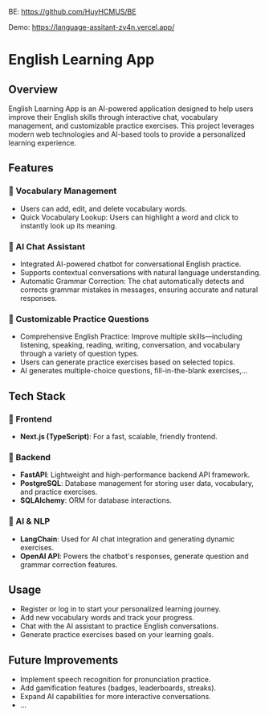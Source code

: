 
BE: https://github.com/HuyHCMUS/BE

Demo: https://language-assitant-zv4n.vercel.app/

# English Learning App

## Overview
English Learning App is an AI-powered application designed to help users improve their English skills through interactive chat, vocabulary management, and customizable practice exercises. This project leverages modern web technologies and AI-based tools to provide a personalized learning experience.

## Features
### 🔹 Vocabulary Management
- Users can add, edit, and delete vocabulary words.
- Quick Vocabulary Lookup: Users can highlight a word and click to instantly look up its meaning.

### 🔹 AI Chat Assistant
- Integrated AI-powered chatbot for conversational English practice.
- Supports contextual conversations with natural language understanding.
- Automatic Grammar Correction: The chat automatically detects and corrects grammar mistakes in messages, ensuring accurate and natural responses.

### 🔹 Customizable Practice Questions
- Comprehensive English Practice: Improve multiple skills—including listening, speaking, reading, writing, conversation, and vocabulary through a variety of question types.
- Users can generate practice exercises based on selected topics.
- AI generates multiple-choice questions, fill-in-the-blank exercises,...

## Tech Stack
### 📌 Frontend
- **Next.js (TypeScript)**: For a fast, scalable, friendly frontend.

### 📌 Backend
- **FastAPI**: Lightweight and high-performance backend API framework.
- **PostgreSQL**: Database management for storing user data, vocabulary, and practice exercises.
- **SQLAlchemy**: ORM for database interactions.

### 📌 AI & NLP
- **LangChain**: Used for AI chat integration and generating dynamic exercises.
- **OpenAI API**: Powers the chatbot's responses, generate question and grammar correction features.

## Usage
- Register or log in to start your personalized learning journey.
- Add new vocabulary words and track your progress.
- Chat with the AI assistant to practice English conversations.
- Generate practice exercises based on your learning goals.

## Future Improvements
- Implement speech recognition for pronunciation practice.
- Add gamification features (badges, leaderboards, streaks).
- Expand AI capabilities for more interactive conversations.
- ...

